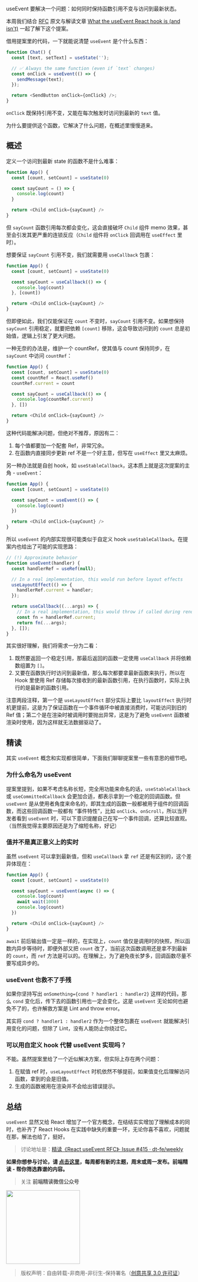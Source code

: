 useEvent 要解决一个问题：如何同时保持函数引用不变与访问到最新状态。

本周我们结合 [RFC](https://github.com/reactjs/rfcs/blob/useevent/text/0000-useevent.md) 原文与解读文章 [What the useEvent React hook is (and isn't)](https://typeofnan.dev/what-the-useevent-react-hook-is-and-isnt/) 一起了解下这个提案。

借用提案里的代码，一下就能说清楚 `useEvent` 是个什么东西：

```ts
function Chat() {
  const [text, setText] = useState('');

  // ✅ Always the same function (even if `text` changes)
  const onClick = useEvent(() => {
    sendMessage(text);
  });

  return <SendButton onClick={onClick} />;
}
```

`onClick` 既保持引用不变，又能在每次触发时访问到最新的 `text` 值。

为什么要提供这个函数，它解决了什么问题，在概述里慢慢道来。

## 概述

定义一个访问到最新 state 的函数不是什么难事：

```ts
function App() {
  const [count, setCount] = useState(0)

  const sayCount = () => {
    console.log(count)
  }

  return <Child onClick={sayCount} />
}
```

但 `sayCount` 函数引用每次都会变化，这会直接破坏 `Child` 组件 memo 效果，甚至会引发其更严重的连锁反应（`Child` 组件将 `onClick` 回调用在 `useEffect` 里时）。

想要保证 `sayCount` 引用不变，我们就需要用 `useCallback` 包裹：

```ts
function App() {
  const [count, setCount] = useState(0)

  const sayCount = useCallback(() => {
    console.log(count)
  }, [count])

  return <Child onClick={sayCount} />
}
```

但即便如此，我们仅能保证在 `count` 不变时，`sayCount` 引用不变。如果想保持 `sayCount` 引用稳定，就要把依赖 `[count]` 移除，这会导致访问到的 `count` 总是初始值，逻辑上引发了更大问题。

一种无奈的办法是，维护一个 countRef，使其值与 count 保持同步，在 `sayCount` 中访问 `countRef`：

```ts
function App() {
  const [count, setCount] = useState(0)
  const countRef = React.useRef()
  countRef.current = count

  const sayCount = useCallback(() => {
    console.log(countRef.current)
  }, [])

  return <Child onClick={sayCount} />
}
```

这种代码能解决问题，但绝对不推荐，原因有二：

1. 每个值都要加一个配套 Ref，非常冗余。
2. 在函数内直接同步更新 ref 不是一个好主意，但写在 `useEffect` 里又太麻烦。

另一种办法就是自创 hook，如 `useStableCallback`，这本质上就是这次提案的主角 - `useEvent`：

```ts
function App() {
  const [count, setCount] = useState(0)

  const sayCount = useEvent(() => {
    console.log(count)
  })

  return <Child onClick={sayCount} />
}
```

所以 `useEvent` 的内部实现很可能类似于自定义 hook `useStableCallback`。在提案内也给出了可能的实现思路：

```ts
// (!) Approximate behavior
function useEvent(handler) {
  const handlerRef = useRef(null);

  // In a real implementation, this would run before layout effects
  useLayoutEffect(() => {
    handlerRef.current = handler;
  });

  return useCallback((...args) => {
    // In a real implementation, this would throw if called during render
    const fn = handlerRef.current;
    return fn(...args);
  }, []);
}
```

其实很好理解，我们将需求一分为二看：

1. 既然要返回一个稳定引用，那最后返回的函数一定使用 `useCallback` 并将依赖数组置为 `[]`。
2. 又要在函数执行时访问到最新值，那么每次都要拿最新函数来执行，所以在 Hook 里使用 Ref 存储每次接收到的最新函数引用，在执行函数时，实际上执行的是最新的函数引用。

注意两段注释，第一个是 `useLayoutEffect` 部分实际上要比 `layoutEffect` 执行时机更提前，这是为了保证函数在一个事件循环中被直接消费时，可能访问到旧的 Ref 值；第二个是在渲染时被调用时要抛出异常，这是为了避免 `useEvent` 函数被渲染时使用，因为这样就无法数据驱动了。

## 精读

其实 `useEvent` 概念和实现都很简单，下面我们聊聊提案里一些有意思的细节吧。

### 为什么命名为 useEvent

提案里提到，如果不考虑名称长短，完全用功能来命名的话，`useStableCallback` 或 `useCommittedCallback` 会更加合适，都表示拿到一个稳定的回调函数。但 `useEvent` 是从使用者角度来命名的，即其生成的函数一般都被用于组件的回调函数，而这些回调函数一般都有 “事件特性”，比如 `onClick`、`onScroll`，所以当开发者看到 `useEvent` 时，可以下意识提醒自己在写一个事件回调，还算比较直观。（当然我觉得主要原因还是为了缩短名称，好记）

### 值并不是真正意义上的实时

虽然 `useEvent` 可以拿到最新值，但和 `useCallback` 拿 `ref` 还是有区别的，这个差异体现在：

```ts
function App() {
  const [count, setCount] = useState(0)

  const sayCount = useEvent(async () => {
    console.log(count)
    await wait(1000)
    console.log(count)
  })

  return <Child onClick={sayCount} />
}
```

`await` 前后输出值一定是一样的，在实现上，`count` 值仅是调用时的快照，所以函数内异步等待时，即便外部又把 `count` 改了，当前这次函数调用还是拿不到最新的 `count`，而 `ref` 方法是可以的。在理解上，为了避免夜长梦多，回调函数尽量不要写成异步的。

### useEvent 也救不了手残

如果你坚持写出 `onSomething={cond ? handler1 : handler2}` 这样的代码，那么 `cond` 变化后，传下去的函数引用也一定会变化，这是 `useEvent` 无论如何也避免不了的，也许解救方案是 Lint and throw error。

其实将 `cond ? handler1 : handler2` 作为一个整体包裹在 `useEvent` 就能解决引用变化的问题，但除了 Lint，没有人能防止你绕过它。

### 可以用自定义 hook 代替 useEvent 实现吗？

不能。虽然提案里给了一个近似解决方案，但实际上存在两个问题：

1. 在赋值 ref 时，`useLayoutEffect` 时机依然不够提前，如果值变化后理解访问函数，拿到的会是旧值。
2. 生成的函数被用在渲染并不会给出错误提示。

## 总结

`useEvent` 显然又给 React 增加了一个官方概念，在结结实实增加了理解成本的同时，也补齐了 React Hooks 在实践中缺失的重要一环，无论你喜不喜欢，问题就在那，解法也给了，挺好。

> 讨论地址是：[精读《React useEvent RFC》· Issue #415 · dt-fe/weekly](https://github.com/dt-fe/weekly/issues/415)

**如果你想参与讨论，请 [点击这里](https://github.com/dt-fe/weekly)，每周都有新的主题，周末或周一发布。前端精读 - 帮你筛选靠谱的内容。**

> 关注 **前端精读微信公众号**

<img width=200 src="https://img.alicdn.com/tfs/TB165W0MCzqK1RjSZFLXXcn2XXa-258-258.jpg">

> 版权声明：自由转载-非商用-非衍生-保持署名（[创意共享 3.0 许可证](https://creativecommons.org/licenses/by-nc-nd/3.0/deed.zh)）


